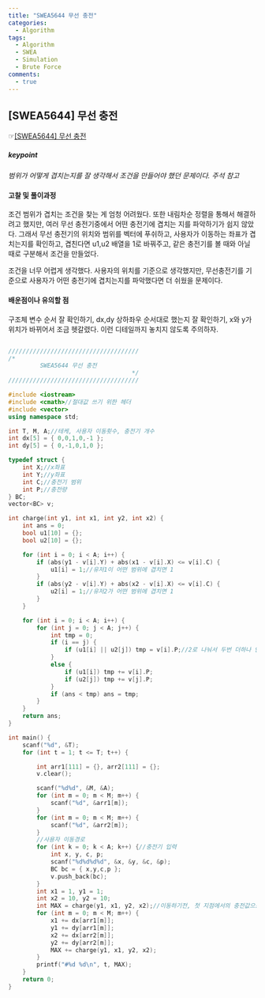 ```yaml
---
title: "SWEA5644 무선 충전"
categories:
  - Algorithm
tags:
  - Algorithm
  - SWEA
  - Simulation
  - Brute Force
comments:
  - true
---
```


## [SWEA5644] 무선 충전
 ☞[[SWEA5644] 무선 충전](https://www.swexpertacademy.com/main/code/problem/problemDetail.do?contestProbId=AWXRDL1aeugDFAUo)

##### keypoint
*범위가 어떻게 겹치는지를 잘 생각해서 조건을 만들어야 했던 문제이다. 주석 참고*

#### 고찰 및 풀이과정
조건 범위가 겹치는 조건을 찾는 게 엄청 어려웠다.
또한 내림차순 정렬을 통해서 해결하려고 했지만, 여러 무선 충전기중에서 어떤 충전기에 겹치는 지를 파악하기가 쉽지 않았다.
그래서 무선 충전기의 위치와 범위를 벡터에 푸쉬하고,
사용자가 이동하는 좌표가 겹치는지를 확인하고,
겹친다면 u1,u2 배열을 1로 바꿔주고,
같은 충전기를 볼 때와 아닐 때로 구분해서
조건을 만들었다.

조건을 너무 어렵게 생각했다. 사용자의 위치를 기준으로 생각했지만, 무선충전기를 기준으로 사용자가 어떤 충전기에 겹치는지를 파악했다면 더 쉬웠을 문제이다.

#### 배운점이나 유의할 점
구조체 변수 순서 잘 확인하기, dx,dy 상하좌우 순서대로 했는지 잘 확인하기, x와 y가 위치가 바뀌어서 조금 헷갈렸다. 이런 디테일까지 놓치지 않도록 주의하자.

```cpp

/////////////////////////////////////
/*
         SWEA5644 무선 충전
                                   */
/////////////////////////////////////

#include <iostream>
#include <cmath>//절대값 쓰기 위한 헤더
#include <vector>
using namespace std;

int T, M, A;//테케, 사용자 이동횟수, 충전기 개수
int dx[5] = { 0,0,1,0,-1 };
int dy[5] = { 0,-1,0,1,0 };

typedef struct {
	int X;//x좌표
	int Y;//y좌표
	int C;//충전기 범위
	int P;//충전량
} BC;
vector<BC> v;

int charge(int y1, int x1, int y2, int x2) {
	int ans = 0;
	bool u1[10] = {};
	bool u2[10] = {};

	for (int i = 0; i < A; i++) {
		if (abs(y1 - v[i].Y) + abs(x1 - v[i].X) <= v[i].C) {
			u1[i] = 1;//유저1이 어떤 범위에 겹치면 1
		}
		if (abs(y2 - v[i].Y) + abs(x2 - v[i].X) <= v[i].C) {
			u2[i] = 1;//유저2가 어떤 범위에 겹치면 1
		}
	}

	for (int i = 0; i < A; i++) {
		for (int j = 0; j < A; j++) {
			int tmp = 0;
			if (i == j) {
				if (u1[i] || u2[j]) tmp = v[i].P;//2로 나눠서 두번 더하나 안 나누고 한번 더하나 같기 때문.
			}
			else {
				if (u1[i]) tmp += v[i].P;
				if (u2[j]) tmp += v[j].P;
			}
			if (ans < tmp) ans = tmp;
		}
	}
	return ans;
}

int main() {
	scanf("%d", &T);
	for (int t = 1; t <= T; t++) {

		int arr1[111] = {}, arr2[111] = {};
		v.clear();

		scanf("%d%d", &M, &A);
		for (int m = 0; m < M; m++) {
			scanf("%d", &arr1[m]);
		}
		for (int m = 0; m < M; m++) {
			scanf("%d", &arr2[m]);
		}
		//사용자 이동경로
		for (int k = 0; k < A; k++) {//충전기 입력
			int x, y, c, p;
			scanf("%d%d%d%d", &x, &y, &c, &p);
			BC bc = { x,y,c,p };
			v.push_back(bc);
		}
		int x1 = 1, y1 = 1;
		int x2 = 10, y2 = 10;
		int MAX = charge(y1, x1, y2, x2);//이동하기전, 첫 지점에서의 충전값으로 MAX를 초기화 시킨다.
		for (int m = 0; m < M; m++) {
			x1 += dx[arr1[m]];
			y1 += dy[arr1[m]];
			x2 += dx[arr2[m]];
			y2 += dy[arr2[m]];
			MAX += charge(y1, x1, y2, x2);
		}
		printf("#%d %d\n", t, MAX);
	}
	return 0;
}
```
